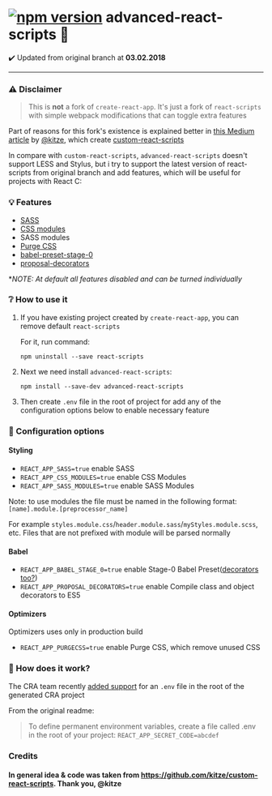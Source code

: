 # [![npm version](https://img.shields.io/npm/v/advanced-react-scripts.svg)](https://www.npmjs.com/package/advanced-react-scripts) advanced-react-scripts :strawberry:

:heavy_check_mark:  Updated from original branch at **03.02.2018**

---

### ⚠️ Disclaimer
> This is **not** a fork of ```create-react-app```. It's just a fork of ```react-scripts``` with simple webpack modifications that can toggle extra features

Part of reasons for this fork's existence is explained better in [this Medium article](https://medium.com/@kitze/configure-create-react-app-without-ejecting-d8450e96196a) by [@kitze](https://github.com/kitze), which create [custom-react-scripts](https://github.com/kitze/custom-react-scripts)

In compare with `custom-react-scripts`, `advanced-react-scripts` doesn't support LESS and Stylus, but i try to support the latest version of react-scripts from original branch and add features, which will be useful for projects with React C:

### 💡 Features
* [SASS](https://sass-lang.com)
* [CSS modules](https://github.com/gajus/react-css-modules#css-modules)
* SASS modules
* [Purge CSS](https://github.com/FullHuman/purgecss)
* [babel-preset-stage-0](https://babeljs.io/docs/plugins/preset-stage-0/)
* [proposal-decorators](https://github.com/babel/babel/tree/master/packages/babel-plugin-proposal-decorators)

**NOTE: At default all features disabled and can be turned individually*

### ❔ How to use it

1. If you have existing project created by `create-react-app`, you can remove default `react-scripts`

   For it, run command:

   `npm uninstall --save react-scripts`

2. Next we need install `advanced-react-scripts`:

   `npm install --save-dev advanced-react-scripts`

3. Then create `.env` file in the root of project for add any of the configuration options below to enable necessary feature

### 📝 Configuration options

#### Styling

- `REACT_APP_SASS=true`  enable SASS
- `REACT_APP_CSS_MODULES=true`  enable CSS Modules 
- `REACT_APP_SASS_MODULES=true`  enable SASS Modules

Note: to use modules the file must be named in the following format: ```[name].module.[preprocessor_name]```

For example ```styles.module.css```/```header.module.sass```/```myStyles.module.scss```, etc. Files that are not prefixed with module will be parsed normally

#### Babel

- `REACT_APP_BABEL_STAGE_0=true`  enable Stage-0 Babel Preset([decorators too?](https://babeljs.io/docs/plugins/transform-decorators/))
- `REACT_APP_PROPOSAL_DECORATORS=true` enable Compile class and object decorators to ES5

#### Optimizers

Optimizers uses only in production build

- `REACT_APP_PURGECSS=true`  enable Purge CSS, which remove unused CSS

### :mag_right: How does it work?

The CRA team recently [added support](https://github.com/facebookincubator/create-react-app/blob/master/packages/react-scripts/template/README.md#adding-development-environment-variables-in-env) for an ```.env``` file in the root of the generated CRA project

From the original readme:
> To define permanent environment variables, create a file called .env in the root of your project:
> ```REACT_APP_SECRET_CODE=abcdef```

### Credits

#### In general idea & code was taken from https://github.com/kitze/custom-react-scripts. Thank you, @kitze
